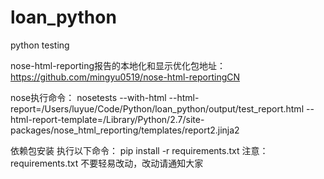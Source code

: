 # loan_python
python testing


nose-html-reporting报告的本地化和显示优化包地址：
https://github.com/mingyu0519/nose-html-reportingCN

nose执行命令：
nosetests --with-html --html-report=/Users/luyue/Code/Python/loan_python/output/test_report.html --html-report-template=/Library/Python/2.7/site-packages/nose_html_reporting/templates/report2.jinja2

依赖包安装
执行以下命令：
pip install -r requirements.txt
注意：requirements.txt 不要轻易改动，改动请通知大家
